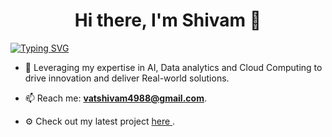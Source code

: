 <h1 align="center"> Hi there, I'm Shivam 👋</h1>

[![Typing SVG](https://readme-typing-svg.herokuapp.com?duration=3200&color=AA83FF&center=true&vCenter=true&lines=Building,+Learning+and+Innovating)](https://git.io/typing-svg)

- 🌱 Leveraging my expertise in AI, Data analytics and Cloud Computing to drive innovation and deliver Real-world solutions.

- 📫 Reach me: **vatshivam4988@gmail.com**.

- ⚙️ Check out my latest project <a href="https://marketplace.visualstudio.com/items?itemName=HeliosX.syncforge"> here </a>.
